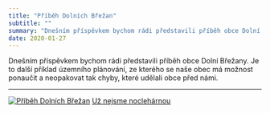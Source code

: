 ```yaml
---
title: "Příběh Dolních Břežan"
subtitle: ""
summary: "Dnešním příspěvkem bychom rádi představili příběh obce Dolní Břežany. Je to další příklad územního plánování, ze kterého se naše obec má možnost ponaučit a neopakovat tak chyby, které udělali obce před námi."
date: 2020-01-27
---
```


Dnešním příspěvkem bychom rádi představili příběh obce Dolní Břežany. Je to další příklad územního plánování, ze kterého se naše obec má možnost ponaučit a neopakovat tak chyby, které udělali obce před námi. 

---

[![Příběh Dolních Břežan](/img/Pribeh_Dolnich_Brezan.png "Příběh Dolních Břežan")](https://www.lidovky.cz/nazory/starostove-pisi-noviny-dolni-brezany-starosta-michalik.A150519_211045_ln_nazory_jhe)
[Už nejsme noclehárnou](https://www.lidovky.cz/nazory/starostove-pisi-noviny-dolni-brezany-starosta-michalik.A150519_211045_ln_nazory_jhe)
